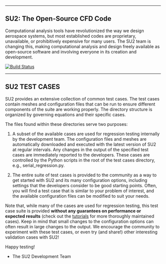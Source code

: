 --------------------------------
  SU2: The Open-Source CFD Code
--------------------------------

Computational analysis tools have revolutionized the way we design aerospace systems, but most established codes are proprietary, unavailable, or prohibitively expensive for many users. The SU2 team is changing this, making computational analysis and design freely available as open-source software and involving everyone in its creation and development.

[![Build Status](https://travis-ci.org/su2code/TestCases.svg?branch=develop)](https://travis-ci.org/su2code/TestCases)

-----------------------------------------------------------
  SU2 TEST CASES
-----------------------------------------------------------

SU2 provides an extensive collection of common test cases. The test cases contain meshes and configuration files that can be run to ensure different components of the suite are working properly. The directory structure is organized by governing equations and their specific cases.

The files found within these directories serve two purposes:

1. A subset of the available cases are used for regression testing internally by the development team. The configuration files and meshes are automatically downloaded and executed with the latest version of SU2 at regular intervals. Any changes in the output of the specified test cases are immediately reported to the developers. These cases are controlled by the Python scripts in the root of the test cases directory, e.g., serial_regression.py.

2. The entire suite of test cases is provided to the community as a way to get started with SU2 and its many configuration options, including settings that the developers consider to be good starting points. Often, you will find a test case that is similar to your problem of interest, and the available configuration files can be modified to suit your needs.

Note that, while many of the cases are used for regression testing, this test case suite is provided **without any guarantees on performance or expected results** (check out the [tutorials](https://su2code.github.io/Tutorials/) for more thoroughly maintained cases). Keep in mind that small changes to the configuration options can often result in large changes to the output. We encourage the community to experiment with these test cases, or even try (and share!) other interesting validation cases with SU2! 

Happy testing!

- The SU2 Development Team
